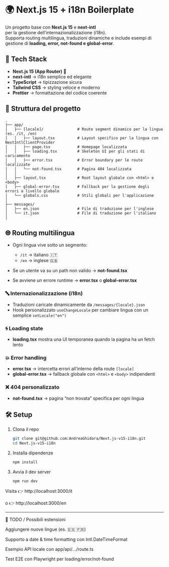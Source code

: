 # 🌍 Next.js 15 + i18n Boilerplate

Un progetto base con **Next.js 15** e **next-intl**  
per la gestione dell’internazionalizzazione (i18n).  
Supporta routing multilingua, traduzioni dinamiche e include esempi di gestione di **loading, error, not-found e global-error**.


## 🚀 Tech Stack

- **Next.js 15 (App Router)** 🖤
- **next-intl** → i18n semplice ed elegante
- **TypeScript** → tipizzazione sicura
- **Tailwind CSS** → styling veloce e moderno
- **Prettier** → formattazione del codice coerente


## 📂 Struttura del progetto

```plaintext
.
├── app/
│   ├── [locale]/               # Route segment dinamico per la lingua (es. /it, /en)
│   │   ├── layout.tsx          # Layout specifico per la lingua con NextIntlClientProvider
│   │   ├── page.tsx            # Homepage localizzata
│   │   ├── loading.tsx         # Skeleton UI per gli stati di caricamento
│   │   ├── error.tsx           # Error boundary per le route localizzate
│   │   └── not-found.tsx       # Pagina 404 localizzata
│   │
│   ├── layout.tsx              # Root layout globale con <html> e <body>
│   ├── global-error.tsx        # Fallback per la gestione degli errori a livello globale
│   └── globals.css             # Stili globali per l'applicazione
│
├── messages/
│   ├── en.json                 # File di traduzione per l'inglese
│   └── it.json                 # File di traduzione per l'italiano
│

```


## 🌐 Routing multilingua

- Ogni lingua vive sotto un segmento:
    - `/it` → italiano 🇮🇹
    - `/en` → inglese 🇬🇧

- Se un utente va su un path non valido → **not-found.tsx**
- Se avviene un errore runtime → **error.tsx** o **global-error.tsx**


### 🔤 Internazionalizzazione (i18n)
- Traduzioni caricate dinamicamente da `/messages/{locale}.json`
- Hook personalizzato `useChangeLocale` per cambiare lingua con un semplice `setLocale("en")`

### 🌀 Loading state
- **loading.tsx** mostra una UI temporanea quando la pagina ha un fetch lento

### 💥 Error handling
- **error.tsx** → intercetta errori all’interno della route `[locale]`
- **global-error.tsx** → fallback globale con `<html>` e `<body>` indipendenti

### ❌ 404 personalizzato
- **not-found.tsx** → pagina “non trovata” specifica per ogni lingua


## 🛠️ Setup

1. Clona il repo
   ```bash
   git clone git@github.com:AndreaGhidara/Next.js-v15-i18n.git
   cd Next.js-v15-i18n

2. Installa dipendenze

    ```bash
   npm install

3. Avvia il dev server

    ```bash
   npm run dev

Visita 👉 http://localhost:3000/it

o 👉 http://localhost:3000/en

---

📌 TODO / Possibili estensioni

Aggiungere nuove lingue (es. 🇪🇸 🇫🇷)

Supporto a date & time formatting con Intl.DateTimeFormat

Esempio API locale con app/api/.../route.ts

Test E2E con Playwright per loading/error/not-found